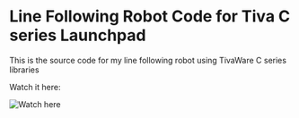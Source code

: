 Line Following Robot Code for Tiva C series Launchpad 
====================

This is the source code for my line following robot using TivaWare C series libraries

Watch it here:

![Watch here](http://youtu.be/exSm9rv4jjo)